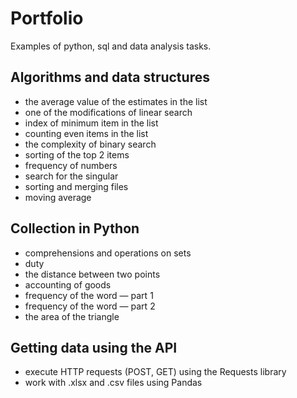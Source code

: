 # Portfolio
Examples of python, sql and data analysis tasks.


## Algorithms and data structures

- the average value of the estimates in the list
- one of the modifications of linear search
- index of minimum item in the list
- counting even items in the list
- the complexity of binary search
- sorting of the top 2 items
- frequency of numbers
- search for the singular
- sorting and merging files
- moving average


## Collection in Python

- comprehensions and operations on sets
- duty
- the distance between two points
- accounting of goods
- frequency of the word — part 1
- frequency of the word — part 2
- the area of the triangle


## Getting data using the API

 - execute HTTP requests (POST, GET) using the Requests library 
 - work with .xlsx and .csv files using Pandas

